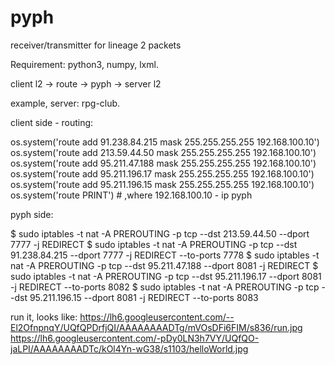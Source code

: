 pyph
====

receiver/transmitter for lineage 2 packets

Requirement: python3, numpy, lxml.

client l2 -> route -> pyph -> server l2

example, server: rpg-club.

client side - routing:

os.system('route add 91.238.84.215 mask 255.255.255.255 192.168.100.10')
os.system('route add 213.59.44.50 mask 255.255.255.255 192.168.100.10')
os.system('route add 95.211.47.188 mask 255.255.255.255 192.168.100.10')
os.system('route add 95.211.196.17 mask 255.255.255.255 192.168.100.10')
os.system('route add 95.211.196.15 mask 255.255.255.255 192.168.100.10')
os.system('route PRINT') # ,where 192.168.100.10 - ip pyph

pyph side:

$ sudo iptables -t nat -A PREROUTING -p tcp --dst 213.59.44.50 --dport 7777 -j REDIRECT
$ sudo iptables -t nat -A PREROUTING -p tcp --dst 91.238.84.215 --dport 7777 -j REDIRECT --to-ports 7778
$ sudo iptables -t nat -A PREROUTING -p tcp --dst 95.211.47.188 --dport 8081 -j REDIRECT
$ sudo iptables -t nat -A PREROUTING -p tcp --dst 95.211.196.17 --dport 8081 -j REDIRECT --to-ports 8082
$ sudo iptables -t nat -A PREROUTING -p tcp --dst 95.211.196.15 --dport 8081 -j REDIRECT --to-ports 8083

run it, looks like: 
https://lh6.googleusercontent.com/--El2OfnpnqY/UQfQPDrfjQI/AAAAAAAADTg/mVOsDFi6FIM/s836/run.jpg
https://lh6.googleusercontent.com/-pDy0LN3h7VY/UQfQO-jaLPI/AAAAAAAADTc/kOl4Yn-wG38/s1103/helloWorld.jpg
